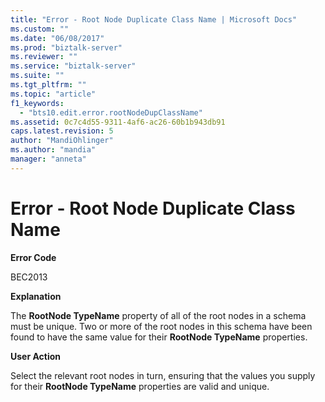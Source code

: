 ```yaml
---
title: "Error - Root Node Duplicate Class Name | Microsoft Docs"
ms.custom: ""
ms.date: "06/08/2017"
ms.prod: "biztalk-server"
ms.reviewer: ""
ms.service: "biztalk-server"
ms.suite: ""
ms.tgt_pltfrm: ""
ms.topic: "article"
f1_keywords: 
  - "bts10.edit.error.rootNodeDupClassName"
ms.assetid: 0c7c4d55-9311-4af6-ac26-60b1b943db91
caps.latest.revision: 5
author: "MandiOhlinger"
ms.author: "mandia"
manager: "anneta"
---
```

# Error - Root Node Duplicate Class Name
**Error Code**  
  
 BEC2013  
  
 **Explanation**  
  
 The **RootNode TypeName** property of all of the root nodes in a schema must be unique. Two or more of the root nodes in this schema have been found to have the same value for their **RootNode TypeName** properties.  
  
 **User Action**  
  
 Select the relevant root nodes in turn, ensuring that the values you supply for their **RootNode TypeName** properties are valid and unique.